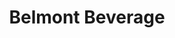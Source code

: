 ---
title: "Belmont Beverage"
url: /fort-wayne/belmont-beverage-saint-joe-center-road/
shop: alcohol
---